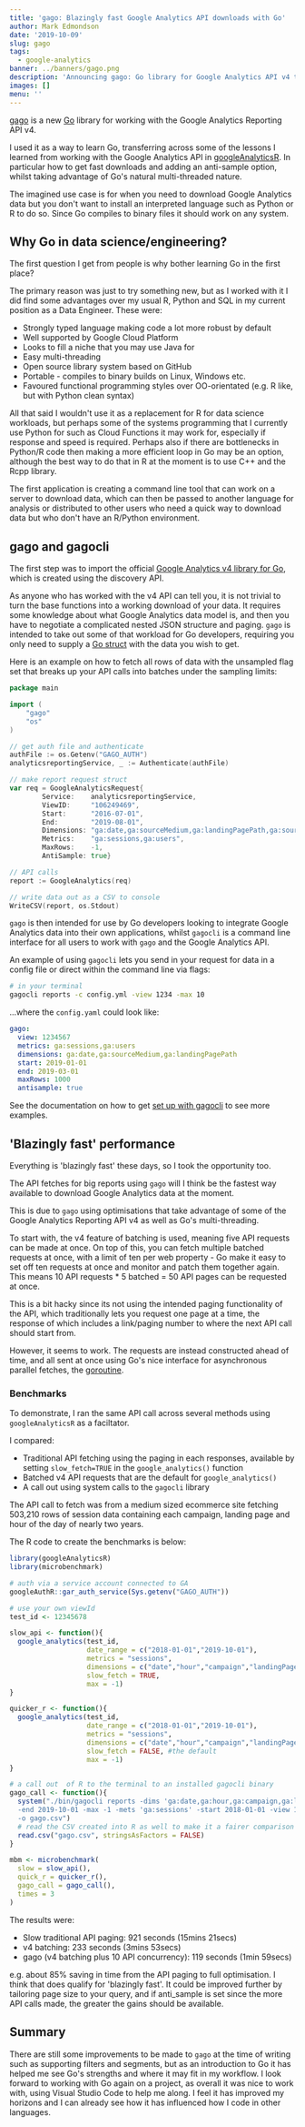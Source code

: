 ```yaml
---
title: 'gago: Blazingly fast Google Analytics API downloads with Go'
author: Mark Edmondson
date: '2019-10-09'
slug: gago
tags:
  - google-analytics
banner: ../banners/gago.png
description: 'Announcing gago: Go library for Google Analytics API v4 that can speed up API fetches by 85%'
images: []
menu: ''
---
```


[gago](https://github.com/MarkEdmondson1234/gago) is a new [Go](https://golang.org/) library for working with the Google Analytics Reporting API v4.

I used it as a way to learn Go, transferring across some of the lessons I learned from working with the Google Analytics API in [googleAnalyticsR](https://code.markedmondson.me/googleAnalyticsR/).  In particular how to get fast downloads and adding an anti-sample option, whilst taking advantage of Go's natural multi-threaded nature.

The imagined use case is for when you need to download Google Analytics data but you don't want to install an interpreted language such as Python or R to do so.  Since Go compiles to binary files it should work on any system.

## Why Go in data science/engineering?

The first question I get from people is why bother learning Go in the first place?  

The primary reason was just to try something new, but as I worked with it I did find some advantages over my usual R, Python and SQL in my current position as a Data Engineer.  These were:

* Strongly typed language making code a lot more robust by default
* Well supported by Google Cloud Platform
* Looks to fill a niche that you may use Java for
* Easy multi-threading 
* Open source library system based on GitHub
* Portable - compiles to binary builds on Linux, Windows etc.
* Favoured functional programming styles over OO-orientated (e.g. R like, but with Python clean syntax)

All that said I wouldn't use it as a replacement for R for data science workloads, but perhaps some of the systems programming that I currently use Python for such as Cloud Functions it may work for, especially if response and speed is required.  Perhaps also if there are bottlenecks in Python/R code then making a more efficient loop in Go may be an option, although the best way to do that in R at the moment is to use C++ and the Rcpp library.

The first application is creating a command line tool that can work on a server to download data, which can then be passed to another language for analysis or distributed to other users who need a quick way to download data but who don't have an R/Python environment.

## gago and gagocli

The first step was to import the official [Google Analytics v4 library for Go](https://godoc.org/google.golang.org/api/analyticsreporting/v4), which is created using the discovery API.  

As anyone who has worked with the v4 API can tell you, it is not trivial to turn the base functions into a working download of your data.  It requires some knowledge about what Google Analytics data model is, and then you have to negotiate a complicated nested JSON structure and paging.  `gago` is intended to take out some of that workload for Go developers, requiring you only need to supply a [Go struct](https://gobyexample.com/structs) with the data you wish to get.

Here is an example on how to fetch all rows of data with the unsampled flag set that breaks up your API calls into batches under the sampling limits:

```go
package main

import (
	"gago"
	"os"
)

// get auth file and authenticate
authFile := os.Getenv("GAGO_AUTH")
analyticsreportingService, _ := Authenticate(authFile)

// make report request struct
var req = GoogleAnalyticsRequest{
		Service:    analyticsreportingService,
		ViewID:     "106249469",
		Start:      "2016-07-01",
		End:        "2019-08-01",
		Dimensions: "ga:date,ga:sourceMedium,ga:landingPagePath,ga:source,ga:hour,ga:minute,ga:eventCategory",
		Metrics:    "ga:sessions,ga:users",
		MaxRows:    -1,
		AntiSample: true}

// API calls
report := GoogleAnalytics(req)

// write data out as a CSV to console
WriteCSV(report, os.Stdout)
```

`gago` is then intended for use by Go developers looking to integrate Google Analytics data into their own applications, whilst `gagocli` is a command line interface for all users to work with `gago` and the Google Analytics API.

An example of using `gagocli` lets you send in your request for data in a config file or direct within the command line via flags:

```bash
# in your terminal
gagocli reports -c config.yml -view 1234 -max 10
```

...where the `config.yaml` could look like:

```yaml
gago:
  view: 1234567
  metrics: ga:sessions,ga:users
  dimensions: ga:date,ga:sourceMedium,ga:landingPagePath
  start: 2019-01-01
  end: 2019-03-01
  maxRows: 1000
  antisample: true

```

See the documentation on how to get [set up with gagocli](https://github.com/MarkEdmondson1234/gago/tree/master/gagocli) to see more examples.

## 'Blazingly fast' performance

Everything is 'blazingly fast' these days, so I took the opportunity too.

The API fetches for big reports using `gago` will I think be the fastest way available to download Google Analytics data at the moment.

This is due to `gago` using optimisations that take advantage of some of the Google Analytics Reporting API v4 as well as Go's multi-threading.

To start with, the v4 feature of batching is used, meaning five API requests can be made at once. On top of this, you can fetch multiple batched requests at once, with a limit of ten per web property - Go make it easy to set off ten requests at once and monitor and patch them together again.  This means 10 API requests * 5 batched = 50 API pages can be requested at once.

This is a bit hacky since its not using the intended paging functionality of the API, which traditionally lets you request one page at a time, the response of which includes a link/paging number to where the next API call should start from.

However, it seems to work.  The requests are instead constructed ahead of time, and all sent at once using Go's nice interface for asynchronous parallel fetches, the [goroutine](https://gobyexample.com/goroutines).

### Benchmarks

To demonstrate, I ran the same API call across several methods using `googleAnalyticsR` as a faciltator.

I compared:

* Traditional API fetching using the paging in each responses, available by setting `slow_fetch=TRUE` in the `google_analytics()` function
* Batched v4 API requests that are the default for `google_analytics()`
* A call out using system calls to the `gagocli` library

The API call to fetch was from a medium sized ecommerce site fetching 503,210 rows of session data containing each campaign, landing page and hour of the day of nearly two years.  

The R code to create the benchmarks is below:

```r
library(googleAnalyticsR)
library(microbenchmark)

# auth via a service account connected to GA 
googleAuthR::gar_auth_service(Sys.getenv("GAGO_AUTH"))

# use your own viewId
test_id <- 12345678	

slow_api <- function(){
  google_analytics(test_id, 
                   date_range = c("2018-01-01","2019-10-01"),
                   metrics = "sessions", 
                   dimensions = c("date","hour","campaign","landingPagePath"),
                   slow_fetch = TRUE,
                   max = -1)
} 

quicker_r <- function(){
  google_analytics(test_id, 
                   date_range = c("2018-01-01","2019-10-01"),
                   metrics = "sessions", 
                   dimensions = c("date","hour","campaign","landingPagePath"),
                   slow_fetch = FALSE, #the default
                   max = -1)
}

# a call out  of R to the terminal to an installed gagocli binary
gago_call <- function(){
  system("./bin/gagocli reports -dims 'ga:date,ga:hour,ga:campaign,ga:landingPagePath' \
  -end 2019-10-01 -max -1 -mets 'ga:sessions' -start 2018-01-01 -view 106249469 \
  -o gago.csv")
  # read the CSV created into R as well to make it a fairer comparison
  read.csv("gago.csv", stringsAsFactors = FALSE)
}

mbm <- microbenchmark(
  slow = slow_api(),
  quick_r = quicker_r(),
  gago_call = gago_call(),
  times = 3
)
```

The results were:

* Slow traditional API paging: 921 seconds (15mins 21secs)
* v4 batching: 233 seconds (3mins 53secs)
* gago (v4 batching plus 10 API concurrency): 119 seconds (1min 59secs)

e.g. about 85% saving in time from the API paging to full optimisation.  I think that does qualify for 'blazingly fast'.  It could be improved further by tailoring page size to your query, and if anti_sample is set since the more API calls made, the greater the gains should be available.

## Summary

There are still some improvements to be made to `gago` at the time of writing such as supporting filters and segments, but as an introduction to Go it has helped me see Go's strengths and where it may fit in my workflow.  I look forward to working with Go again on a project, as overall it was nice to work with, using Visual Studio Code to help me along.  I feel it has improved my horizons and I can already see how it has influenced how I code in other languages.


